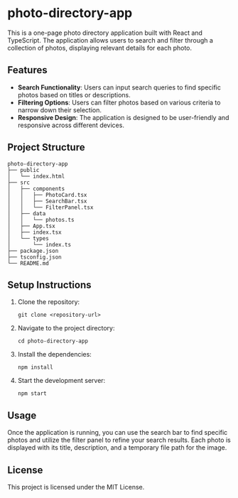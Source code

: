 # photo-directory-app

This is a one-page photo directory application built with React and TypeScript. The application allows users to search and filter through a collection of photos, displaying relevant details for each photo.

## Features

- **Search Functionality**: Users can input search queries to find specific photos based on titles or descriptions.
- **Filtering Options**: Users can filter photos based on various criteria to narrow down their selection.
- **Responsive Design**: The application is designed to be user-friendly and responsive across different devices.

## Project Structure

```
photo-directory-app
├── public
│   └── index.html
├── src
│   ├── components
│   │   ├── PhotoCard.tsx
│   │   ├── SearchBar.tsx
│   │   └── FilterPanel.tsx
│   ├── data
│   │   └── photos.ts
│   ├── App.tsx
│   ├── index.tsx
│   └── types
│       └── index.ts
├── package.json
├── tsconfig.json
└── README.md
```

## Setup Instructions

1. Clone the repository:
   ```
   git clone <repository-url>
   ```
2. Navigate to the project directory:
   ```
   cd photo-directory-app
   ```
3. Install the dependencies:
   ```
   npm install
   ```
4. Start the development server:
   ```
   npm start
   ```

## Usage

Once the application is running, you can use the search bar to find specific photos and utilize the filter panel to refine your search results. Each photo is displayed with its title, description, and a temporary file path for the image.

## License

This project is licensed under the MIT License.
